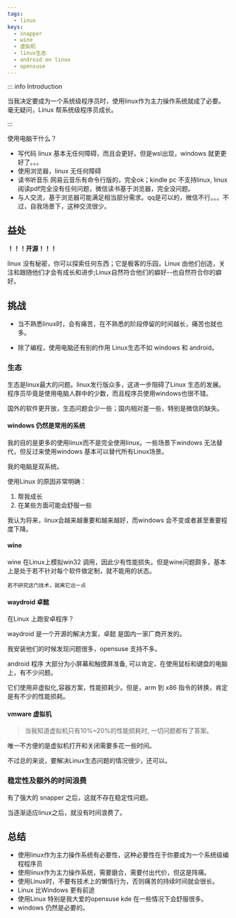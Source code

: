 ```yaml
---
tags:
  - linux
keys:
  - snapper
  - wine
  - 虚拟机
  - linux生态
  - android on linux
  - opensuse
---
```


::: info Introduction

当我决定要成为一个系统级程序员时，使用linux作为主力操作系统就成了必要。
毫无疑问，Linux 帮系统级程序员成长。

:::

使用电脑干什么？

- 写代码 linux 基本无任何障碍，而且会更好。但是wsl出现，windows 就更更好了。。。
- 使用浏览器，linux 无任何障碍
- 读书听音乐  网易云音乐有命令行版的，完全ok；kindle pc 不支持linux, linux 阅读pdf完全没有任何问题，微信读书基于浏览器，完全没问题。
- 与人交流，基于浏览器可能满足相当部分需求。qq是可以的，微信不行。。。不过，自我场景下，这种交流很少。

## 益处

**！！！开源！！！**

linux 没有秘密，你可以探索任何东西；它是极客的乐园，Linux 由他们创造，关注和跟随他们才会有成长和进步;Linux自然符合他们的癖好--也自然符合你的癖好。

## 挑战

- 当不熟悉linux时，会有痛苦，在不熟悉的阶段停留的时间越长，痛苦也就也多。

- 除了编程，使用电脑还有别的作用 Linux生态不如 windows 和 android。

### 生态

生态是linux最大的问题。linux发行版众多，这进一步阻碍了Linux 生态的发展。程序员毕竟是使用电脑人群中的少数，而且程序员使用windows也很不错。

国外的软件更开放，生态问题会少一些；国内相对差一些，特别是微信的缺失。

#### windows 仍然是常用的系统

我的目的是更多的使用linux而不是完全使用linux。一些场景下windows 无法替代，但反过来使用windows 基本可以替代所有Linux场景。

我的电脑是双系统。

使用Linux 的原因非常明确：

1. 帮我成长
2. 在某些方面可能会舒服一些

我认为将来，linux会越来越重要和越来越好，而windows 会不变或者甚至重要程度下降。

#### wine

wine 在Linux上模拟win32 调用，因此少有性能损失。但是wine问题颇多，基本上是处于若不针对每个软件做定制，就不能用的状态。

`若不研究这门技术，就离它远一点`

#### waydroid 卓懿

在Linux 上跑安卓程序？ 

waydroid 是一个开源的解决方案，卓懿 是国内一家厂商开发的。

我安装他们的时候发现问题很多，opensuse 支持不多。

android 程序 大部分为小屏幕和触摸屏准备, 可以肯定，在使用鼠标和键盘的电脑上，有不少问题。

它们使用非虚拟化,容器方案，性能损耗少。但是，arm 到 x86 指令的转换，肯定是有不少的性能损耗。


#### vmware 虚拟机

> 当我知道虚拟机只有10%~20%的性能损耗时, 一切问题都有了答案。

唯一不方便的是虚拟机打开和关闭需要多花一些时间。

不过总的来说，要解决Linux生态问题的情况很少，还可以。

### 稳定性及额外的时间浪费

有了强大的 snapper 之后，这就不存在稳定性问题。

当逐渐适应linux之后，就没有时间浪费了。

## 总结

- 使用linux作为主力操作系统有必要性，这种必要性在于你要成为一个系统级编程程序员
- 使用linux作为主力操作系统，需要磨合，需要付出代价，但这是阵痛。
- 使用Linux时，不要有技术上的懒惰行为，否则痛苦的持续时间就会很长。
- Linux 比Windows 更有前途
- 使用Linux 特别是我大爱的opensuse kde 在一些情况下会舒服很多。
- windows 仍然是必要的。
